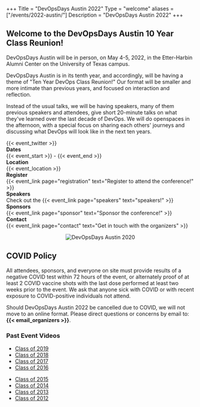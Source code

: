 +++
Title = "DevOpsDays Austin 2022"
Type = "welcome"
aliases = ["/events/2022-austin/"]
Description = "DevOpsDays Austin 2022"
+++



<div class="row">
  <div class="col-md-12">
    <div class="row">
      <div class="col-md-8">
        <h2>Welcome to the DevOpsDays Austin 10 Year Class Reunion!</h2>
        <p>DevOpsDays Austin will be in person, on May 4-5, 2022, in the Etter-Harbin Alumni Center on the University of Texas campus.</p>
        <p>DevOpsDays Austin is in its tenth year, and accordingly, will be having a theme of "Ten Year DevOps Class Reunion!" Our format will be smaller and more intimate than previous years, and focused on interaction and reflection.</p>
        <p>Instead of the usual talks, we will be having speakers, many of them previous speakers and attendees, give short 20-minute talks on what they've learned over the last decade of DevOps. We will do openspaces in the afternoon, with a special focus on sharing each others' journeys and discussing what DevOps will look like in the next ten years.</p>
        <div class="row">
          <div class="col-md-2"></div>
          <div class="col-md-8">
            {{< event_twitter >}}
          </div>
        </div>
        <div class="row">
          <div class="col-md-2">
            <strong>Dates</strong>
          </div>
          <div class="col-md-8">
            {{< event_start >}} - {{< event_end >}}
          </div>
        </div>
        <div class="row">
          <div class="col-md-2">
            <strong>Location</strong>
          </div>
          <div class = "col-md-8">
            {{< event_location >}}
          </div>
        </div>
        <div class = "row">
          <div class = "col-md-2">
            <strong>Register</strong>
          </div>
          <div class = "col-md-8">
            {{< event_link page="registration" text="Register to attend the conference!" >}}
          </div>
        </div>
        <!-- <div class = "row">
          <div class = "col-md-2">
            <strong>Propose</strong>
          </div>
          <div class = "col-md-8">
            {{< event_link page="propose" text="Propose a talk!" >}}
          </div>
        </div> -->
        <!-- <div class = "row">
          <div class = "col-md-2">
            <strong>Program</strong>
          </div>
          <div class = "col-md-8">
            View the {{< event_link page="program" text="program." >}}
          </div>
        </div> -->
        <div class = "row">
          <div class = "col-md-2">
            <strong>Speakers</strong>
          </div>
          <div class = "col-md-8">
            Check out the {{< event_link page="speakers" text="speakers!" >}}
          </div>
        </div>
        <div class="row">
          <div class="col-md-2">
            <strong>Sponsors</strong>
          </div>
          <div class="col-md-8">
            {{< event_link page="sponsor" text="Sponsor the conference!" >}}
          </div>
        </div>
        <div class="row">
          <div class="col-md-2">
            <strong>Contact</strong>
          </div>
          <div class="col-md-8">
            {{< event_link page="contact" text="Get in touch with the organizers" >}}
          </div>
        </div>
      </div>
      <div class="col-md-4">
        <div class="row" style="text-align:center;">
          <p><img alt="DevOpsDays Austin 2020" src="/events/2022-austin/logo.png" class="img-fluid"></p>
        </div>
      </div>
    </div>
    <div class="row">
      <p></p>
    </div>
    <div class="row">
      <div class="alert alert-info" role="alert">
        <h2>COVID Policy</h2>
        <p>All attendees, sponsors, and everyone on site must provide results of a negative COVID test within 72 hours of the event, or alternately proof of at least 2 COVID vaccine shots with the last dose performed at least two weeks prior to the event. We ask that anyone sick with COVID or with recent exposure to COVID-positive individuals not attend.</p>
        <p>Should DevOpsDays Austin 2022 be cancelled due to COVID, we will not move to an online format. Please direct questions or concerns by email to: <strong>{{< email_organizers >}}</strong>.</p>
      </div>
    </div>
  </div>
</div>

<div class="row">
  <h3>Past Event Videos</h3>
</div>
<div class="row">
  <ul>
    <li class="fa fa-video-camera fa-lg"> <a href="https://www.youtube.com/playlist?list=PLCDSC2XitciVEPQ4x4pbBfxoBj92222m5" target="_blank">Class of 2019</a></li>
    <li class="fa fa-video-camera fa-lg"> <a href="https://www.youtube.com/playlist?list=PLCDSC2XitciVnmaG0qm9lPwyYssJL8qpc" target="_blank">Class of 2018</a></li>
    <li class="fa fa-video-camera fa-lg"> <a href="https://www.youtube.com/playlist?list=PLCDSC2XitciXKYnylDgHQ7IdBKH3cjaoY" target="_blank">Class of 2017</a></li>
    <li class="fa fa-video-camera fa-lg"> <a href="https://www.youtube.com/playlist?list=PLCDSC2XitciWzvFc8pfcZ5r2AYVSDX_Zg" target="_blank">Class of 2016</a></li>
</div>
<div class="row">
  <ul>
    <li class="fa fa-video-camera fa-lg"> <a href="https://vimeo.com/showcase/3437844?" target="_blank">Class of 2015</a></li>
    <li class="fa fa-video-camera fa-lg"> <a href="https://vimeo.com/showcase/2905068" target="_blank">Class of 2014</a></li>
    <li class="fa fa-video-camera fa-lg"> <a href="https://vimeo.com/showcase/2373722" target="_blank">Class of 2013</a></li>
    <li class="fa fa-video-camera fa-lg"> <a href="https://vimeo.com/showcase/2323681" target="_blank">Class of 2012</a></li>
  </ul>
</div>